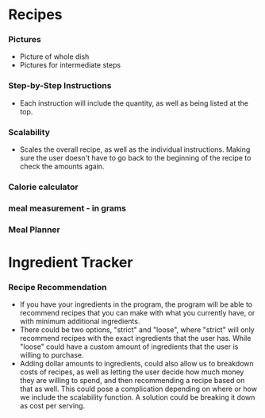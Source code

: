 # Recipes

### Pictures
- Picture of whole dish
- Pictures for intermediate steps

### Step-by-Step Instructions
- Each instruction will include the quantity, as well as being listed at the top.

### Scalability
- Scales the overall recipe, as well as the individual instructions. Making sure the user
doesn't have to go back to the beginning of the recipe to check the amounts again.

### Calorie calculator

### meal measurement - in grams

### Meal Planner


# Ingredient Tracker

### Recipe Recommendation
- If you have your ingredients in the program, the program will be able to recommend recipes that you can make
with what you currently have, or with minimum additional ingredients.
- There could be two options, "strict" and "loose", where "strict" will only recommend recipes with the exact
ingredients that the user has. While "loose" could have a custom amount of ingredients that the user is willing
to purchase.
- Adding dollar amounts to ingredients, could also allow us to breakdown costs of recipes, as well as letting
the user decide how much money they are willing to spend, and then recommending a recipe based on that as well.
This could pose a complication depending on where or how we include the scalability function. A solution could
be breaking it down as cost per serving.